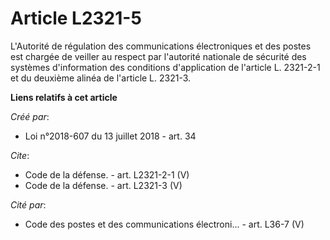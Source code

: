 # Article L2321-5

L'Autorité de régulation des communications électroniques et des postes est chargée de veiller au respect par l'autorité
nationale de sécurité des systèmes d'information des conditions d'application de l'article L. 2321-2-1 et du deuxième alinéa
de l'article L. 2321-3.

**Liens relatifs à cet article**

_Créé par_:

  - Loi n°2018-607 du 13 juillet 2018 - art. 34

_Cite_:

  - Code de la défense. - art. L2321-2-1 (V)
  - Code de la défense. - art. L2321-3 (V)

_Cité par_:

  - Code des postes et des communications électroni... - art. L36-7 (V)
